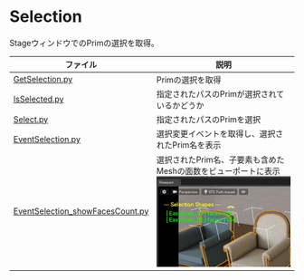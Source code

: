 # Selection

StageウィンドウでのPrimの選択を取得。      

|ファイル|説明|     
|---|---|     
|[GetSelection.py](./GetSelection.py)|Primの選択を取得|     
|[IsSelected.py](./IsSelected.py)|指定されたパスのPrimが選択されているかどうか|     
|[Select.py](./Select.py)|指定されたパスのPrimを選択|     
|[EventSelection.py](./EventSelection.py)|選択変更イベントを取得し、選択されたPrim名を表示|     
|[EventSelection_showFacesCount.py](./EventSelection_showFacesCount.py)|選択されたPrim名、子要素も含めたMeshの面数をビューポートに表示<br>![EventSelection_showFacesCount.jpg](./images/EventSelection_showFacesCount.jpg)

